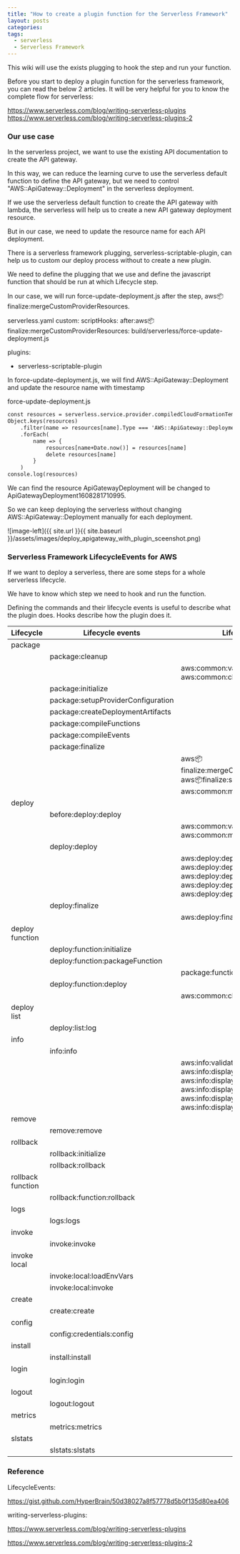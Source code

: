 ```yaml
---
title: "How to create a plugin function for the Serverless Framework"
layout: posts
categories:
tags: 
  - serverless
  - Serverless Framework
---
```

This wiki will use the exists plugging to hook the step and run your function.

Before you start to deploy a plugin function for the serverless framework, you can read the below 2 articles. It will be very helpful for you to know the complete flow for serverless:

https://www.serverless.com/blog/writing-serverless-plugins
https://www.serverless.com/blog/writing-serverless-plugins-2

### Our use case
In the serverless project, we want to use the existing API documentation to create the API gateway.

In this way, we can reduce the learning curve to use the serverless default function to define the API gateway, but we need to control "AWS::ApiGateway::Deployment" in the serverless deployment.



If we use the serverless default function to create the API gateway with lambda, the serverless will help us to create a new API gateway deployment resource.

But in our case, we need to update the resource name for each API deployment.



There is a serverless framework plugging, serverless-scriptable-plugin, can help us to custom our deploy process without to create a new plugin.

We need to define the plugging that we use and define the javascript function that should be run at which Lifecycle step.

In our case, we will run force-update-deployment.js after the step, aws:package:finalize:mergeCustomProviderResources.

serverless.yaml
custom:
scriptHooks:
after:aws:package:finalize:mergeCustomProviderResources: build/serverless/force-update-deployment.js

plugins:
- serverless-scriptable-plugin

In force-update-deployment.js, we will find AWS::ApiGateway::Deployment and update the resource name with timestamp

force-update-deployment.js
```html
const resources = serverless.service.provider.compiledCloudFormationTemplate.Resources;
Object.keys(resources)
    .filter(name => resources[name].Type === 'AWS::ApiGateway::Deployment')
    .forEach(
        name => {
            resources[name+Date.now()] = resources[name]
            delete resources[name]
        }
    )
console.log(resources)

```

We can find the resource ApiGatewayDeployment will be changed to ApiGatewayDeployment1608281710995.

So we can keep deploying the serverless without changing AWS::ApiGateway::Deployment manually for each deployment.

![image-left]({{ site.url }}{{ site.baseurl }}/assets/images/deploy_apigateway_with_plugin_sceenshot.png)

### Serverless Framework LifecycleEvents for AWS
If we want to deploy a serverless, there are some steps for a whole serverless lifecycle.

We have to know which step we need to hook and run the function.

Defining the commands and their lifecycle events is useful to describe what the plugin does. Hooks describe how the plugin does it.

| Lifecycle         | Lifecycle events                   | Lifecycle command                                                                                                                                                          |   |   |
|-------------------|------------------------------------|----------------------------------------------------------------------------------------------------------------------------------------------------------------------------|---|---|
| package           |                                    |                                                                                                                                                                            |   |   |
|                   | package:cleanup                    |                                                                                                                                                                            |   |   |
|                   |                                    | aws:common:validate:validate aws:common:cleanupTempDir:cleanup                                                                                                             |   |   |
|                   | package:initialize                 |                                                                                                                                                                            |   |   |
|                   | package:setupProviderConfiguration |                                                                                                                                                                            |   |   |
|                   | package:createDeploymentArtifacts  |                                                                                                                                                                            |   |   |
|                   | package:compileFunctions           |                                                                                                                                                                            |   |   |
|                   | package:compileEvents              |                                                                                                                                                                            |   |   |
|                   | package:finalize                   |                                                                                                                                                                            |   |   |
|                   |                                    | aws:package:finalize:mergeCustomProviderResources aws:package:finalize:saveServiceState aws:common:moveArtifactsToPackage:move                                             |   |   |
| deploy            |                                    |                                                                                                                                                                            |   |   |
|                   | before:deploy:deploy               |                                                                                                                                                                            |   |   |
|                   |                                    | aws:common:validate:validate aws:common:moveArtifactsToTemp:move                                                                                                           |   |   |
|                   | deploy:deploy                      |                                                                                                                                                                            |   |   |
|                   |                                    | aws:deploy:deploy:createStack aws:deploy:deploy:checkForChanges aws:deploy:deploy:uploadArtifacts aws:deploy:deploy:validateTemplate aws:deploy:deploy:updateStack         |   |   |
|                   | deploy:finalize                    |                                                                                                                                                                            |   |   |
|                   |                                    | aws:deploy:finalize:cleanup                                                                                                                                                |   |   |
| deploy function   |                                    |                                                                                                                                                                            |   |   |
|                   | deploy:function:initialize         |                                                                                                                                                                            |   |   |
|                   | deploy:function:packageFunction    |                                                                                                                                                                            |   |   |
|                   |                                    | package:function:package                                                                                                                                                   |   |   |
|                   | deploy:function:deploy             |                                                                                                                                                                            |   |   |
|                   |                                    | aws:common:cleanupTempDir:cleanup                                                                                                                                          |   |   |
| deploy list       |                                    |                                                                                                                                                                            |   |   |
|                   | deploy:list:log                    |                                                                                                                                                                            |   |   |
| info              |                                    |                                                                                                                                                                            |   |   |
|                   | info:info                          |                                                                                                                                                                            |   |   |
|                   |                                    | aws:info:validate aws:info:gatherData aws:info:displayServiceInfo aws:info:displayApiKeys aws:info:displayEndpoints aws:info:displayFunctions aws:info:displayStackOutputs |   |   |
| remove            |                                    |                                                                                                                                                                            |   |   |
|                   | remove:remove                      |                                                                                                                                                                            |   |   |
| rollback          |                                    |                                                                                                                                                                            |   |   |
|                   | rollback:initialize                |                                                                                                                                                                            |   |   |
|                   | rollback:rollback                  |                                                                                                                                                                            |   |   |
| rollback function |                                    |                                                                                                                                                                            |   |   |
|                   | rollback:function:rollback         |                                                                                                                                                                            |   |   |
| logs              |                                    |                                                                                                                                                                            |   |   |
|                   | logs:logs                          |                                                                                                                                                                            |   |   |
| invoke            |                                    |                                                                                                                                                                            |   |   |
|                   | invoke:invoke                      |                                                                                                                                                                            |   |   |
| invoke local      |                                    |                                                                                                                                                                            |   |   |
|                   | invoke:local:loadEnvVars           |                                                                                                                                                                            |   |   |
|                   | invoke:local:invoke                |                                                                                                                                                                            |   |   |
| create            |                                    |                                                                                                                                                                            |   |   |
|                   | create:create                      |                                                                                                                                                                            |   |   |
| config            |                                    |                                                                                                                                                                            |   |   |
|                   | config:credentials:config          |                                                                                                                                                                            |   |   |
| install           |                                    |                                                                                                                                                                            |   |   |
|                   | install:install                    |                                                                                                                                                                            |   |   |
| login             |                                    |                                                                                                                                                                            |   |   |
|                   | login:login                        |                                                                                                                                                                            |   |   |
| logout            |                                    |                                                                                                                                                                            |   |   |
|                   | logout:logout                      |                                                                                                                                                                            |   |   |
| metrics           |                                    |                                                                                                                                                                            |   |   |
|                   | metrics:metrics                    |                                                                                                                                                                            |   |   |
| slstats           |                                    |                                                                                                                                                                            |   |   |
|                   | slstats:slstats                    |                                                                                                                                                                            |   |   |

### Reference
LifecycleEvents:

https://gist.github.com/HyperBrain/50d38027a8f57778d5b0f135d80ea406

writing-serverless-plugins:

https://www.serverless.com/blog/writing-serverless-plugins

https://www.serverless.com/blog/writing-serverless-plugins-2